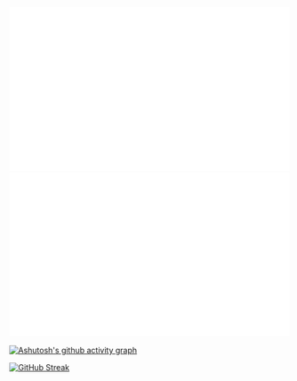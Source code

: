 <!---
shiro2332/shiro2332 is a ✨ special ✨ repository because its `README.md` (this file) appears on your GitHub profile.
You can click the Preview link to take a look at your changes.
--->
![](https://raw.githubusercontent.com/shiro2332/1234567/master/generated/overview.svg)
![](https://raw.githubusercontent.com/shiro2332/1234567/master/generated/languages.svg)

[![Ashutosh's github activity graph](https://activity-graph.herokuapp.com/graph?username=shiro2332&theme=react-dark)](https://github.com/ashutosh00710/github-readme-activity-graph)

[![GitHub Streak](https://github-readme-streak-stats.herokuapp.com/?user=shiro2332)](https://github.com/DenverCoder1/github-readme-streak-stats)


